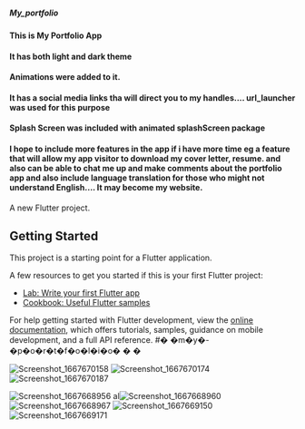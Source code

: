 
##### My_portfolio
#### This is My Portfolio App
#### It has both light and dark theme
#### Animations were added to it.
#### It has a social media links tha will direct you to my handles.... url_launcher was used for this purpose
#### Splash Screen was included with animated splashScreen package
#### I hope to include more features in the app if i have more time eg a feature that will allow my app visitor to download my cover letter, resume. and also can be able to chat me up and make comments about the portfolio app and also include language translation for those who might not understand English.... It may become my website.

A new Flutter project.

## Getting Started

This project is a starting point for a Flutter application.

A few resources to get you started if this is your first Flutter project:

- [Lab: Write your first Flutter app](https://docs.flutter.dev/get-started/codelab)
- [Cookbook: Useful Flutter samples](https://docs.flutter.dev/cookbook)

For help getting started with Flutter development, view the
[online documentation](https://docs.flutter.dev/), which offers tutorials,
samples, guidance on mobile development, and a full API reference.
#� �m�y�-�p�o�r�t�f�o�l�i�o�
�
�





![Screenshot_1667670158](https://user-images.githubusercontent.com/64620590/200134025-a7d9185e-b1f5-4605-9e44-31b83d109be8.png)
![Screenshot_1667670174](https://user-images.githubusercontent.com/64620590/200134030-3307b8f9-87e5-4a91-876f-1a60312ff737.png)
![Screenshot_1667670187](https://user-images.githubusercontent.com/64620590/200134040-cdf38998-c6cf-4213-bf1a-506964e29069.png)

![Screenshot_1667668956](https://user-images.githubusercontent.com/64620590/200133990-7ac145d0-6ebb-472b-997a-c02226f41869.png)
al![Screenshot_1667668960](https://user-images.githubusercontent.com/64620590/200133992-1fc9cf86-c72b-4d7f-93a2-059c999b6569.png)
![Screenshot_1667668967](https://user-images.githubusercontent.com/64620590/200133995-66204738-1546-4c43-8023-8478f68afd43.png)
![Screenshot_1667669150](https://user-images.githubusercontent.com/64620590/200134006-e6c4f117-c43e-4f00-91c9-c1b215afc38c.png)
![Screenshot_1667669171](https://user-images.githubusercontent.com/64620590/200134015-6942ab56-cc97-4bac-96dd-2f684159dca5.png)


